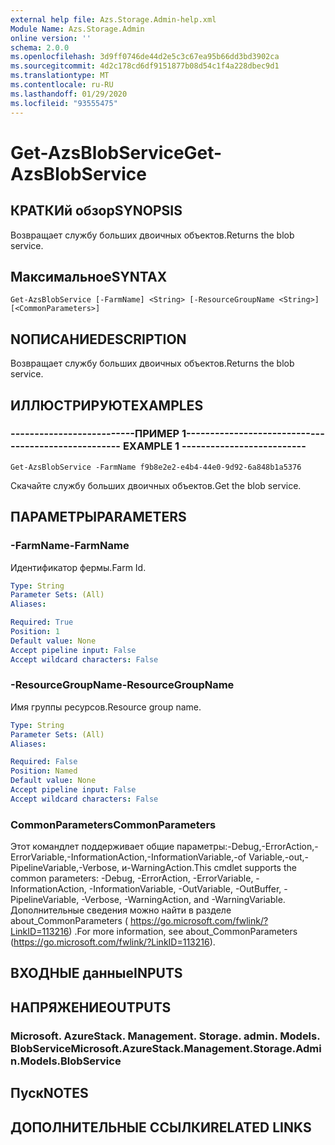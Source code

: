 ```yaml
---
external help file: Azs.Storage.Admin-help.xml
Module Name: Azs.Storage.Admin
online version: ''
schema: 2.0.0
ms.openlocfilehash: 3d9ff0746de44d2e5c3c67ea95b66dd3bd3902ca
ms.sourcegitcommit: 4d2c178cd6df9151877b08d54c1f4a228dbec9d1
ms.translationtype: MT
ms.contentlocale: ru-RU
ms.lasthandoff: 01/29/2020
ms.locfileid: "93555475"
---
```

# <span data-ttu-id="3dbf6-101">Get-AzsBlobService</span><span class="sxs-lookup"><span data-stu-id="3dbf6-101">Get-AzsBlobService</span></span>

## <span data-ttu-id="3dbf6-102">КРАТКИй обзор</span><span class="sxs-lookup"><span data-stu-id="3dbf6-102">SYNOPSIS</span></span>
<span data-ttu-id="3dbf6-103">Возвращает службу больших двоичных объектов.</span><span class="sxs-lookup"><span data-stu-id="3dbf6-103">Returns the blob service.</span></span>

## <span data-ttu-id="3dbf6-104">Максимальное</span><span class="sxs-lookup"><span data-stu-id="3dbf6-104">SYNTAX</span></span>

```
Get-AzsBlobService [-FarmName] <String> [-ResourceGroupName <String>] [<CommonParameters>]
```

## <span data-ttu-id="3dbf6-105">NОПИСАНИЕ</span><span class="sxs-lookup"><span data-stu-id="3dbf6-105">DESCRIPTION</span></span>
<span data-ttu-id="3dbf6-106">Возвращает службу больших двоичных объектов.</span><span class="sxs-lookup"><span data-stu-id="3dbf6-106">Returns the blob service.</span></span>

## <span data-ttu-id="3dbf6-107">ИЛЛЮСТРИРУЮТ</span><span class="sxs-lookup"><span data-stu-id="3dbf6-107">EXAMPLES</span></span>

### <span data-ttu-id="3dbf6-108">--------------------------ПРИМЕР 1--------------------------</span><span class="sxs-lookup"><span data-stu-id="3dbf6-108">-------------------------- EXAMPLE 1 --------------------------</span></span>
```
Get-AzsBlobService -FarmName f9b8e2e2-e4b4-44e0-9d92-6a848b1a5376
```

<span data-ttu-id="3dbf6-109">Скачайте службу больших двоичных объектов.</span><span class="sxs-lookup"><span data-stu-id="3dbf6-109">Get the blob service.</span></span>

## <span data-ttu-id="3dbf6-110">ПАРАМЕТРЫ</span><span class="sxs-lookup"><span data-stu-id="3dbf6-110">PARAMETERS</span></span>

### <span data-ttu-id="3dbf6-111">-FarmName</span><span class="sxs-lookup"><span data-stu-id="3dbf6-111">-FarmName</span></span>
<span data-ttu-id="3dbf6-112">Идентификатор фермы.</span><span class="sxs-lookup"><span data-stu-id="3dbf6-112">Farm Id.</span></span>

```yaml
Type: String
Parameter Sets: (All)
Aliases: 

Required: True
Position: 1
Default value: None
Accept pipeline input: False
Accept wildcard characters: False
```

### <span data-ttu-id="3dbf6-113">-ResourceGroupName</span><span class="sxs-lookup"><span data-stu-id="3dbf6-113">-ResourceGroupName</span></span>
<span data-ttu-id="3dbf6-114">Имя группы ресурсов.</span><span class="sxs-lookup"><span data-stu-id="3dbf6-114">Resource group name.</span></span>

```yaml
Type: String
Parameter Sets: (All)
Aliases: 

Required: False
Position: Named
Default value: None
Accept pipeline input: False
Accept wildcard characters: False
```

### <span data-ttu-id="3dbf6-115">CommonParameters</span><span class="sxs-lookup"><span data-stu-id="3dbf6-115">CommonParameters</span></span>
<span data-ttu-id="3dbf6-116">Этот командлет поддерживает общие параметры:-Debug,-ErrorAction,-ErrorVariable,-InformationAction,-InformationVariable,-of Variable,-out,-PipelineVariable,-Verbose, и-WarningAction.</span><span class="sxs-lookup"><span data-stu-id="3dbf6-116">This cmdlet supports the common parameters: -Debug, -ErrorAction, -ErrorVariable, -InformationAction, -InformationVariable, -OutVariable, -OutBuffer, -PipelineVariable, -Verbose, -WarningAction, and -WarningVariable.</span></span> <span data-ttu-id="3dbf6-117">Дополнительные сведения можно найти в разделе about_CommonParameters ( https://go.microsoft.com/fwlink/?LinkID=113216) .</span><span class="sxs-lookup"><span data-stu-id="3dbf6-117">For more information, see about_CommonParameters (https://go.microsoft.com/fwlink/?LinkID=113216).</span></span>

## <span data-ttu-id="3dbf6-118">ВХОДНЫЕ данные</span><span class="sxs-lookup"><span data-stu-id="3dbf6-118">INPUTS</span></span>

## <span data-ttu-id="3dbf6-119">НАПРЯЖЕНИЕ</span><span class="sxs-lookup"><span data-stu-id="3dbf6-119">OUTPUTS</span></span>

### <span data-ttu-id="3dbf6-120">Microsoft. AzureStack. Management. Storage. admin. Models. BlobService</span><span class="sxs-lookup"><span data-stu-id="3dbf6-120">Microsoft.AzureStack.Management.Storage.Admin.Models.BlobService</span></span>

## <span data-ttu-id="3dbf6-121">Пуск</span><span class="sxs-lookup"><span data-stu-id="3dbf6-121">NOTES</span></span>

## <span data-ttu-id="3dbf6-122">ДОПОЛНИТЕЛЬНЫЕ ССЫЛКИ</span><span class="sxs-lookup"><span data-stu-id="3dbf6-122">RELATED LINKS</span></span>

